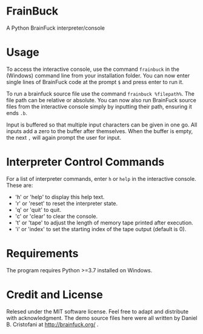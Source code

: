 # FrainBuck
 A Python BrainFuck interpreter/console

Usage
===========

To access the interactive console, use the command ```frainbuck``` in the (Windows) command line 
from your installation folder. You can now enter single lines of BrainFuck code at the prompt ```$``` and press 
enter to run it. 

To run a brainfuck source file use the command ```frainbuck %filepath%```. The file path can be 
relative or absolute. You can now also run BrainFuck source files from the interactive console simply by
inputting their path, ensuring it ends ```.b```.

Input is buffered so that multiple input characters can be given in one go. All inputs add a zero
to the buffer after themselves. When the buffer is empty, the next ```,``` will again prompt the user
for input.

Interpreter Control Commands
===============================
For a list of interpreter commands, enter ```h``` or ```help``` in the interactive console. These are:
* 'h' or 'help' to display this help text.
* 'r' or 'reset' to reset the interpreter state.
* 'q' or 'quit' to quit.
* 'c' or 'clear' to clear the console.
* 't' or 'tape' to adjust the length of memory tape printed after execution.
* 'i' or 'index' to set the starting index of the tape output (default is 0).

Requirements
===============
The program requires Python >=3.7 installed on Windows.

Credit and License
====================
Relesed under the MIT software license. Feel free to adapt and distribute with acknowledgment.
The demo source files here were all written by Daniel B. Cristofani at http://brainfuck.org/ .